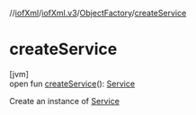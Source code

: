 //[iofXml](../../../index.md)/[iofXml.v3](../index.md)/[ObjectFactory](index.md)/[createService](create-service.md)

# createService

[jvm]\
open fun [createService](create-service.md)(): [Service](../-service/index.md)

Create an instance of [Service](../-service/index.md)
